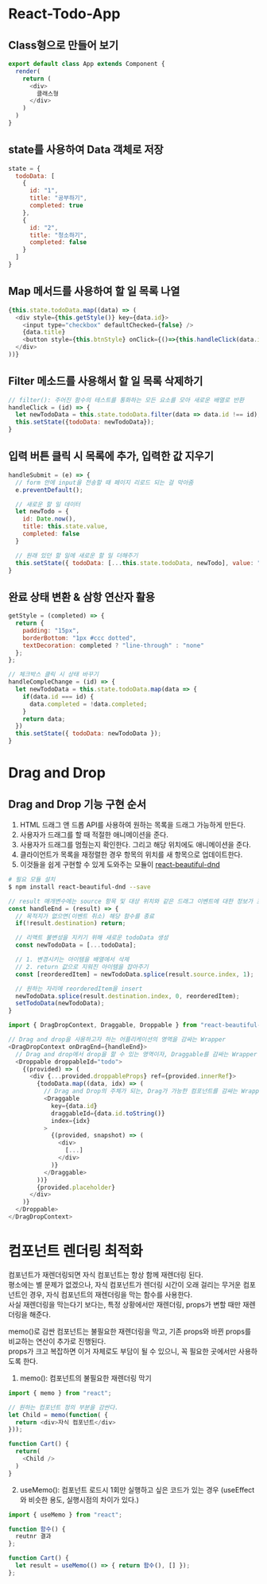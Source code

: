# React-Todo-App

## Class형으로 만들어 보기

```javascript
export default class App extends Component {
  render(
    return (
      <div>
        클래스형
      </div>
    )
  )
}
```

## state를 사용하여 Data 객체로 저장

```javascript
state = {
  todoData: [
    {
      id: "1",
      title: "공부하기",
      completed: true
    },
    {
      id: "2",
      title: "청소하기",
      completed: false
    }
  ]
}
```

## Map 메서드를 사용하여 할 일 목록 나열

```javascript
{this.state.todoData.map((data) => (
  <div style={this.getStyle()} key={data.id}>
    <input type="checkbox" defaultChecked={false} />
    {data.title}
    <button style={this.btnStyle} onClick={()=>{this.handleClick(data.id)}}>x</button>
  </div>
))}
```

## Filter 메소드를 사용해서 할 일 목록 삭제하기

```javascript
// filter(): 주어진 함수의 테스트를 통화하는 모든 요소를 모아 새로운 배열로 반환
handleClick = (id) => {
  let newTodoData = this.state.todoData.filter(data => data.id !== id);
  this.setState({todoData: newTodoData});
}
```

## 입력 버튼 클릭 시 목록에 추가, 입력한 값 지우기

```javascript
handleSubmit = (e) => {
  // form 안에 input을 전송할 때 페이지 리로드 되는 걸 막아줌
  e.preventDefault();

  // 새로운 할 일 데이터
  let newTodo = {
    id: Date.now(),
    title: this.state.value,
    completed: false
  }

  // 원래 있던 할 일에 새로운 할 일 더해주기
  this.setState({ todoData: [...this.state.todoData, newTodo], value: "" });
}
```

## 완료 상태 변환 & 삼항 연산자 활용

```javascript
getStyle = (completed) => {
  return {
    padding: "15px",
    borderBottom: "1px #ccc dotted",
    textDecoration: completed ? "line-through" : "none"
  };
};

// 체크박스 클릭 시 상태 바꾸기
handleCompleChange = (id) => {
  let newTodoData = this.state.todoData.map(data => {
    if(data.id === id) {
      data.completed = !data.completed;
    }
    return data;
  })
  this.setState({ todoData: newTodoData });
}
```

# Drag and Drop

## Drag and Drop 기능 구현 순서

1. HTML 드래그 앤 드롭 API를 사용하여 원하는 목록을 드래그 가능하게 만든다.
2. 사용자가 드래그를 할 때 적절한 애니메이션을 준다.
3. 사용자가 드래그를 멈췄는지 확인한다. 그리고 해당 위치에도 애니메이션을 준다.
4. 클라이언트가 목록을 재정렬한 경우 항목의 위치를 새 항목으로 업데이트한다.
5. 이것들을 쉽게 구현할 수 있게 도와주는 모듈이 [react-beautiful-dnd](https://www.npmjs.com/package/react-beautiful-dnd)

```bash
# 필요 모듈 설치
$ npm install react-beautiful-dnd --save
```

```javascript
// result 매개변수에는 source 항목 및 대상 위치와 같은 드래그 이벤트에 대한 정보가 포함
const handleEnd = (result) => {
  // 목적지가 없으면(이벤트 취소) 해당 함수를 종료
  if(!result.destination) return;

  // 리액트 불변성을 지키기 위해 새로운 todoData 생성
  const newTodoData = [...todoData];

  // 1. 변경시키는 아이템을 배열에서 삭제
  // 2. return 값으로 지워진 아이템을 잡아주기
  const [reorderedItem] = newTodoData.splice(result.source.index, 1);

  // 원하는 자리에 reorderedItem을 insert
  newTodoData.splice(result.destination.index, 0, reorderedItem);
  setTodoData(newTodoData);
}
```

```javascript
import { DragDropContext, Draggable, Droppable } from "react-beautiful-dnd";

// Drag and drop을 사용하고자 하는 어플리케이션의 영역을 감싸는 Wrapper
<DragDropContext onDragEnd={handleEnd}>
  // Drag and drop에서 drop을 할 수 있는 영역이자, Draggable를 감싸는 Wrapper
  <Droppable droppableId="todo">
    {(provided) => (
      <div {...provided.droppableProps} ref={provided.innerRef}>
        {todoData.map((data, idx) => (
          // Drag and Drop의 주체가 되는, Drag가 가능한 컴포넌트를 감싸는 Wrapper
          <Draggable
            key={data.id}
            draggableId={data.id.toString()}
            index={idx}
          >
            {(provided, snapshot) => (
              <div>
                [...]
              </div>
            )}
          </Draggable>
        ))}
        {provided.placeholder}
      </div>
    )}
  </Droppable>
</DragDropContext>
```

# 컴포넌트 렌더링 최적화

컴포넌트가 재렌더링되면 자식 컴포넌트는 항상 함께 재렌더링 된다.<br/>
평소에는 별 문제가 없겠으나, 자식 컴포넌트가 렌더링 시간이 오래 걸리는 무거운 컴포넌트인 경우, 자식 컴포넌트의 재렌더링을 막는 함수를 사용한다.<br/>
사실 재렌더링을 막는다기 보다는, 특정 상황에서만 재렌더링, props가 변할 때만 재렌더링을 해준다.

memo()로 감싼 컴포넌트는 불필요한 재렌더링을 막고, 기존 props와 바뀐 props를 비교하는 연산이 추가로 진행된다.<br/>
props가 크고 복잡하면 이거 자체로도 부담이 될 수 있으니, 꼭 필요한 곳에서만 사용하도록 한다.

1. memo(): 컴포넌트의 불필요한 재렌더링 막기

```javascript
import { memo } from "react";

// 원하는 컴포넌트 정의 부분을 감싼다.
let Child = memo(function( {
  return <div>자식 컴포넌트</div>
}));

function Cart() {
  return(
    <Child />
  )
}
```

2. useMemo(): 컴포넌트 로드시 1회만 실행하고 싶은 코드가 있는 경우 (useEffect와 비슷한 용도, 실행시점의 차이가 있다.)

```javascript
import { useMemo } from "react";

function 함수() {
  reutnr 결과
};

function Cart() {
  let result = useMemo(() => { return 함수(), [] });
};
```